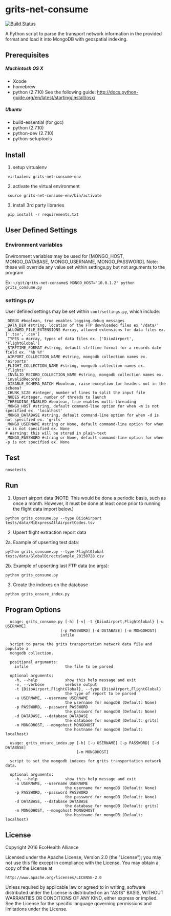 # grits-net-consume
[![Build Status](https://circleci.com/gh/ecohealthalliance/grits-net-consume.svg?style=shield&circle-token=6ec5b4f6d79595bb412aaa793c61c3d01c4f87e3)](https://circleci.com/gh/ecohealthalliance/grits-net-consume)

A Python script to parse the transport network information in the provided format and load it into
MongoDB with geospatial indexing.

## Prerequisites

##### Machintosh OS X
  - Xcode
  - homebrew
  - python (2.7.10)
See the following guide: http://docs.python-guide.org/en/latest/starting/install/osx/

##### Ubuntu
 - build-essential (for gcc)
 - python (2.7.10)
 - python-dev (2.7.10)
 - python-setuptools

## Install

1. setup virtualenv

  ``` virtualenv grits-net-consume-env```

2. activate the virtual environment

  ``` source grits-net-consume-env/bin/activate```

3. install 3rd party libraries

  ``` pip install -r requirements.txt```

## User Defined Settings

### Environment variables
Environment variables may be used for [MONGO_HOST, MONGO_DATABASE, MONGO_USERNAME, MONGO_PASSWORD].
Note:  these will override any value set within settings.py but not arguments to the program

Ex: `~/git/grits-net-consume$ MONGO_HOST='10.0.1.2' python grits_consume.py` 

### settings.py

User defined settings may be set within `conf/settings.py`, which include:

  ```
  _DEBUG #boolean, true enables logging.debug messages
  _DATA_DIR #string, location of the FTP downloaded files ex '/data/'
  _ALLOWED_FILE_EXTENSIONS #array, allowed extensions for data files ex. ['.tsv','.csv']
  _TYPES = #array, types of data files ex. ['DiioAirport', 'FlightGlobal']
  _STRFTIME_FORMAT #string, default strftime format for a records date field ex. '%b %Y'
  _AIRPORT_COLLECTION_NAME #string, mongodb collection names ex. 'airports'
  _FLIGHT_COLLECTION_NAME #string, mongodb collection names ex. 'flights'
  _INVALID_RECORD_COLLECTION_NAME #string, mongodb collection names ex. 'invalidRecords'
  _DISABLE_SCHEMA_MATCH #boolean, raise exception for headers not in the schema?
  _CHUNK_SIZE #integer, number of lines to split the input file
  _NODES #integer, number of threads to launch
  _THREADING_ENABLED #boolean, true enables multi-threading
  _MONGO_HOST #string, default command-line option for when -m is not specified ex. 'localhost'
  _MONGO_DATABASE #string, default command-line option for when -d is not specified ex. 'grits'
  _MONGO_USERNAME #string or None, default command-line option for when -u is not specified ex. None
  # Warning: this will be stored in plain-text
  _MONGO_PASSWORD #string or None, default command-line option for when -p is not specified ex. None
  ```

## Test
  ``` nosetests ```

## Run

1. Upsert airport data (NOTE: This would be done a periodic basis, such as once
   a month.  However, it must be done at least once prior to running the flight
   data import below.)

  ```
  python grits_consume.py --type DiioAirport tests/data/MiExpressAllAirportCodes.tsv
  ```

2. Upsert flight extraction report data

  2a.  Example of upserting test data:
  ``` 
  python grits_consume.py --type FlightGlobal tests/data/GlobalDirectsSample_20150728.csv
  ```
  
  2b.  Example of upserting last FTP data (no args):
  ``` 
  python grits_consume.py
  ```

3. Create the indexes on the database
  ``` 
  python grits_ensure_index.py
  ```

## Program Options

  ```
	usage: grits_consume.py [-h] [-v] -t {DiioAirport,FlightGlobal} [-u USERNAME]
	                      [-p PASSWORD] [-d DATABASE] [-m MONGOHOST]
	                      infile

	script to parse the grits transportation network data file and populate a
	mongodb collection.

	positional arguments:
	  infile                the file to be parsed

	optional arguments:
	  -h, --help            show this help message and exit
	  -v, --verbose         verbose output
	  -t {DiioAirport,FlightGlobal}, --type {DiioAirport,FlightGlobal}
	                        the type of report to be parsed
	  -u USERNAME, --username USERNAME
	                        the username for mongoDB (Default: None)
	  -p PASSWORD, --password PASSWORD
	                        the password for mongoDB (Default: None)
	  -d DATABASE, --database DATABASE
	                        the database for mongoDB (Default: grits)
	  -m MONGOHOST, --mongohost MONGOHOST
	                        the hostname for mongoDB (Default: localhost)
  ```
  
  ```
	usage: grits_ensure_index.py [-h] [-u USERNAME] [-p PASSWORD] [-d DATABASE]
	                             [-m MONGOHOST]
	
	script to set the mongodb indexes for grits transportation network data.
	
	optional arguments:
	  -h, --help            show this help message and exit
	  -u USERNAME, --username USERNAME
	                        the username for mongoDB (Default: None)
	  -p PASSWORD, --password PASSWORD
	                        the password for mongoDB (Default: None)
	  -d DATABASE, --database DATABASE
	                        the database for mongoDB (Default: grits)
	  -m MONGOHOST, --mongohost MONGOHOST
	                        the hostname for mongoDB (Default: localhost)

  ```


## License
Copyright 2016 EcoHealth Alliance

Licensed under the Apache License, Version 2.0 (the "License");
you may not use this file except in compliance with the License.
You may obtain a copy of the License at

    http://www.apache.org/licenses/LICENSE-2.0

Unless required by applicable law or agreed to in writing, software
distributed under the License is distributed on an "AS IS" BASIS,
WITHOUT WARRANTIES OR CONDITIONS OF ANY KIND, either express or implied.
See the License for the specific language governing permissions and
limitations under the License.
